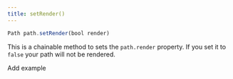 ```yaml
---
title: setRender()
---
```


```js
Path path.setRender(bool render)
```

This is a chainable method to sets the `path.render` property.
If you set it to `false` your path will not be rendered.

<Fixme>Add example</Fixme>
